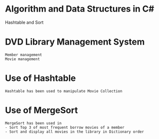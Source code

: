 # Algorithm and Data Structures in C#
 Hashtable and Sort

# DVD Library Management System
    Member management
    Movie management

# Use of Hashtable
    Hashtable has been used to manipulate Movie Collection
# Use of MergeSort
    MergeSort has been used in 
    - Sort Top 3 of most frequent borrow movies of a member
    - Sort and display all movies in the library in Dictionary order
 
